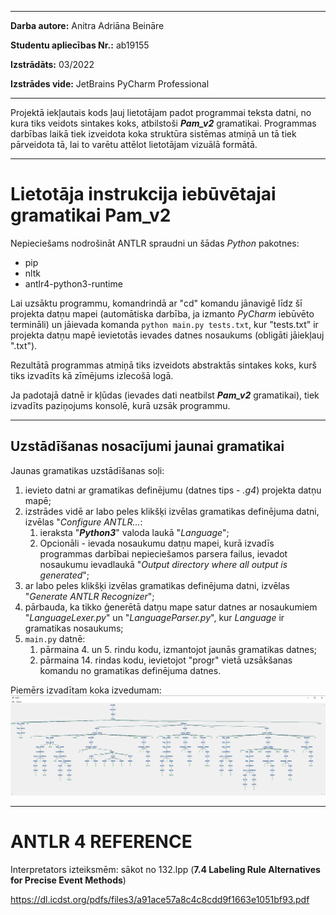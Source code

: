 *********

**Darba autore:** Anitra Adriāna Beināre

**Studentu apliecības Nr.:** ab19155

**Izstrādāts:** 03/2022

**Izstrādes vide:** JetBrains PyCharm Professional

*********

Projektā iekļautais kods ļauj lietotājam padot programmai teksta datni, 
no kura tiks veidots sintakes koks, atbilstoši **_Pam_v2_** gramatikai.
Programmas darbības laikā tiek izveidota koka struktūra sistēmas atmiņā un tā tiek pārveidota tā, 
lai to varētu attēlot lietotājam vizuālā formātā.  


*********

# Lietotāja instrukcija iebūvētajai gramatikai Pam_v2

Nepieciešams nodrošināt ANTLR spraudni un šādas _Python_ pakotnes:
* pip
* nltk
* antlr4-python3-runtime

Lai uzsāktu programmu, komandrindā ar "cd" komandu jānavigē līdz šī projekta 
datņu mapei (automātiska darbība, ja izmanto _PyCharm_ iebūvēto termināli) un jāievada komanda `python main.py tests.txt`, 
kur "tests.txt" ir projekta datņu mapē ievietotās ievades datnes nosaukums (obligāti jāiekļauj ".txt"). 

Rezultātā programmas atmiņā tiks izveidots abstraktās sintakes koks, 
kurš tiks izvadīts kā zīmējums izlecošā logā. 

Ja padotajā datnē ir kļūdas (ievades dati neatbilst **_Pam_v2_** gramatikai), 
tiek izvadīts paziņojums konsolē, kurā uzsāk programmu.

*********

## Uzstādīšanas nosacījumi jaunai gramatikai

Jaunas gramatikas uzstādīšanas soļi:
1) ievieto datni ar gramatikas definējumu (datnes tips - _.g4_) projekta datņu mapē;
2) izstrādes vidē ar labo peles klikšķi izvēlas gramatikas definējuma datni, izvēlas "_Configure ANTLR..._:
   1) ieraksta "**_Python3_**" valoda laukā "_Language_";
   2) Opcionāli - ievada nosaukumu datņu mapei, kurā izvadīs programmas darbībai nepieciešamos parsera failus, ievadot nosaukumu
   ievadlaukā "_Output directory where all output is generated_";
3) ar labo peles klikšķi izvēlas gramatikas definējuma datni, izvēlas "_Generate ANTLR Recognizer_";
4) pārbauda, ka tikko ģenerētā datņu mape satur datnes ar nosaukumiem "_LanguageLexer.py_" un "_LanguageParser.py_", 
   kur _Language_ ir gramatikas nosaukums;
5) `main.py` datnē:
   1) pārmaina 4. un 5. rindu kodu, izmantojot jaunās gramatikas datnes;
   2) pārmaina 14. rindas kodu, ievietojot "progr" vietā uzsākšanas komandu no gramatikas definējuma datnes.

Piemērs izvadītam koka izvedumam:
![img.png](img.png)

*********

# ANTLR 4 REFERENCE

Interpretators izteiksmēm: sākot no 132.lpp (**7.4 Labeling Rule Alternatives for Precise Event Methods**)

https://dl.icdst.org/pdfs/files3/a91ace57a8c4c8cdd9f1663e1051bf93.pdf